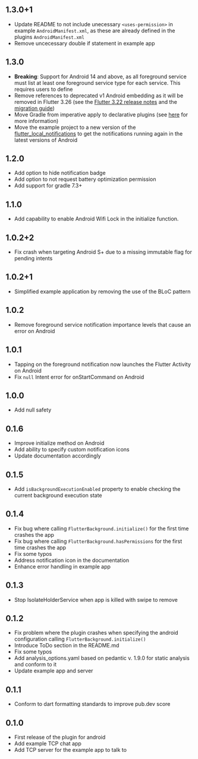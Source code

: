 ## 1.3.0+1

* Update README to not include unecessary `<uses-permission>` in example `AndroidManifest.xml`, as these are already defined in the plugins `AndroidManifest.xml`
* Remove uncecessary double if statement in example app

## 1.3.0

* **Breaking**: Support for Android 14 and above, as all foreground service must list at least one foreground service type for each service. This requires users to define
* Remove references to deprecated v1 Android embedding as it will be removed in Flutter 3.26 (see the [Flutter 3.22 release notes](https://medium.com/flutter/whats-new-in-flutter-3-22-fbde6c164fe3) and the [migration guide](https://docs.flutter.dev/release/breaking-changes/plugin-api-migration))
* Move Gradle from imperative apply to declarative plugins (see [here](https://docs.flutter.dev/release/breaking-changes/flutter-gradle-plugin-apply) for more information)
* Move the example project to a new version of the [flutter_local_notifications](https://pub.dev/packages/flutter_local_notifications) to get the notifications running again in the latest versions of Android

## 1.2.0

* Add option to hide notification badge
* Add option to not request battery optimization permission
* Add support for gradle 7.3+

## 1.1.0

* Add capability to enable Android Wifi Lock in the initialize function.

## 1.0.2+2

* Fix crash when targeting Android S+ due to a missing immutable flag for pending intents

## 1.0.2+1

* Simplified example application by removing the use of the BLoC pattern

## 1.0.2

* Remove foreground service notification importance levels that cause an error on Android

## 1.0.1

* Tapping on the foreground notification now launches the Flutter Activity on Android
* Fix `null` Intent error for onStartCommand on Android

## 1.0.0

* Add null safety

## 0.1.6

* Improve initialize method on Android
* Add ability to specify custom notification icons
* Update documentation accordingly

## 0.1.5

* Add `isBackgroundExecutionEnabled` property to enable checking the current background execution state

## 0.1.4

* Fix bug where calling `FlutterBackground.initialize()` for the first time crashes the app
* Fix bug where calling `FlutterBackground.hasPermissions` for the first time crashes the app
* Fix some typos
* Address notification icon in the documentation
* Enhance error handling in example app

## 0.1.3

* Stop IsolateHolderService when app is killed with swipe to remove

## 0.1.2

* Fix problem where the plugin crashes when specifying the android configuration calling `FlutterBackground.initialize()`
* Introduce ToDo section in the README.md
* Fix some typos
* Add analysis_options.yaml based on pedantic v. 1.9.0 for static analysis and conform to it
* Update example app and server

## 0.1.1

* Conform to dart formatting standards to improve pub.dev score

## 0.1.0

* First release of the plugin for android
* Add example TCP chat app
* Add TCP server for the example app to talk to